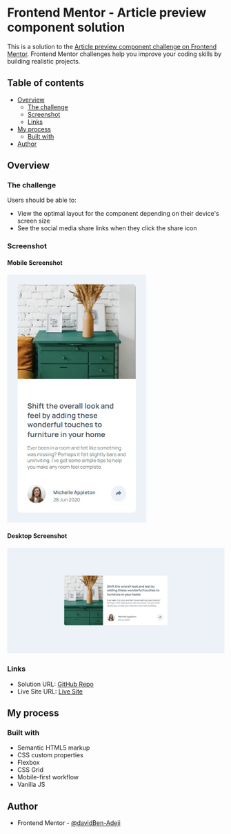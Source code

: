 # Frontend Mentor - Article preview component solution

This is a solution to the [Article preview component challenge on Frontend Mentor](https://www.frontendmentor.io/challenges/article-preview-component-dYBN_pYFT). Frontend Mentor challenges help you improve your coding skills by building realistic projects. 

## Table of contents

- [Overview](#overview)
  - [The challenge](#the-challenge)
  - [Screenshot](#screenshot)
  - [Links](#links)
- [My process](#my-process)
  - [Built with](#built-with)
- [Author](#author)


## Overview

### The challenge

Users should be able to:

- View the optimal layout for the component depending on their device's screen size
- See the social media share links when they click the share icon

### Screenshot

#### Mobile Screenshot

![mobile screenshot](./images/mobile-screenshot.jpg)

#### Desktop Screenshot

![desktop screenshot](./images/desktop-screenshot.jpg)


### Links

- Solution URL: [GitHub Repo](https://github.com/davidBen-Adeji/frontend-mentor/tree/main/article_preview_component_master)
- Live Site URL: [Live Site](https://wonderful-tulumba-fee849.netlify.app/)

## My process

### Built with

- Semantic HTML5 markup
- CSS custom properties
- Flexbox
- CSS Grid
- Mobile-first workflow
- Vanilla JS


## Author

- Frontend Mentor - [@davidBen-Adeji](https://www.frontendmentor.io/profile/davidBen-Adeji)